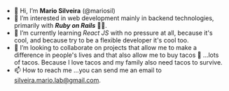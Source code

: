 - 👋 Hi, I’m **Mario Silveira** (@mariosil)
- 👀 I’m interested in web development mainly in backend technologies, primarily with **_Ruby on Rails_** 🚂💎. 
- 🌱 I’m currently learning _React JS_ with no pressure at all, because it's cool, and because try to be a flexible developer it's cool too.
- 💞️ I’m looking to collaborate on projects that allow me to make a difference in people's lives and that also allow me to buy tacos 🌮 ...lots of tacos. Because I love tacos and my family also need tacos to survive.
- 📫 How to reach me ...you can send me an email to silveira.mario.lab@gmail.com.

<!---
mariosil/mariosil is a ✨ special ✨ repository because its `README.md` (this file) appears on your GitHub profile.
You can click the Preview link to take a look at your changes.
--->
